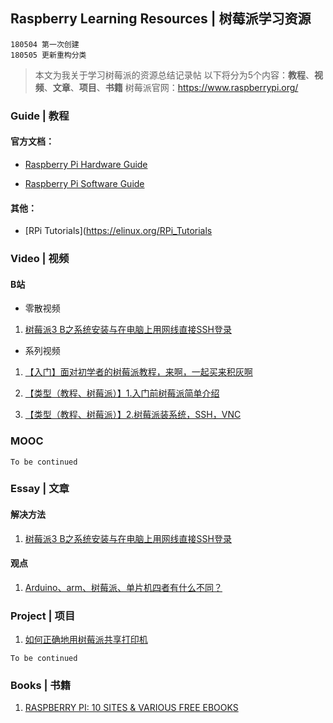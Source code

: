 ## Raspberry Learning Resources | 树莓派学习资源

```
180504 第一次创建
180505 更新重构分类
```

> 本文为我关于学习树莓派的资源总结记录帖
> 以下将分为5个内容：**教程**、**视频**、**文章**、**项目**、**书籍**
> 树莓派官网：https://www.raspberrypi.org/

### Guide | 教程

#### 官方文档：

- [Raspberry Pi Hardware Guide](https://www.raspberrypi.org/learning/hardware-guide/)

- [Raspberry Pi Software Guide](https://www.raspberrypi.org/learning/software-guide/)

#### 其他：

- [RPi Tutorials](https://elinux.org/RPi_Tutorials

### Video | 视频

#### B站

- 零散视频

1. [树莓派3 B之系统安装与在电脑上用网线直接SSH登录](https://www.cnblogs.com/hqutcy/p/6345163.html)

- 系列视频

1. [【入门】面对初学者的树莓派教程，来啊，一起买来积灰啊](https://www.bilibili.com/video/av12147716?t=319)

2. [【类型（教程、树莓派）】1.入门前树莓派简单介绍](https://www.bilibili.com/video/av18821107)

3. [【类型（教程、树莓派）】2.树莓派装系统，SSH，VNC](https://www.bilibili.com/video/av18821200?t=771)

### MOOC

`To be continued`




### Essay | 文章

#### 解决方法

1. [树莓派3 B之系统安装与在电脑上用网线直接SSH登录](https://www.cnblogs.com/hqutcy/p/6345163.html)

#### 观点

1. [Arduino、arm、树莓派、单片机四者有什么不同？](https://www.zhihu.com/question/21045562/answer/30433203)



### Project | 项目

1. [如何正确地用树莓派共享打印机](https://sspai.com/post/40997)

`To be continued`

###  Books | 书籍

1. [RASPBERRY PI: 10 SITES & VARIOUS FREE EBOOKS](https://www.getfreeebooks.com/raspberry-pi-10-sites-various-free-ebooks/)







